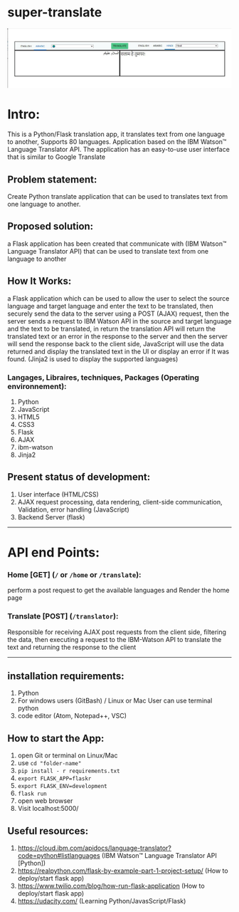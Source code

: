 # super-translate
![screenshot](trans.JPG)

# Intro:

This is a Python/Flask translation app, it translates text from one language to another,
Supports 80 languages. Application based on the IBM Watson™ Language Translator API. The application has an easy-to-use user interface that is similar to Google Translate

## Problem statement:
Create Python translate application that can be used to translates text from one language to another.

## Proposed solution:
a Flask application has been created that communicate with (IBM Watson™ Language Translator API) that can be used to translate text from one language to another

## How It Works:

a Flask application which can be used to allow the user to select the source language and target language and enter the text to be translated, then securely send the data to the server using a POST (AJAX) request, then the server sends a request to IBM Watson API in the source and target language and the text to be translated, in return the translation API will return the translated text or an error in the response to the server and then the server will send the response back to the client side, JavaScript will use the data returned and display the translated text in the UI or display an error if It was found. (Jinja2 is used to display the supported languages)


### Langages, Libraires, techniques, Packages (Operating environnement):
1. Python
2. JavaScript
3. HTML5
4. CSS3
5. Flask
6. AJAX
7. ibm-watson
8. Jinja2

## Present status of development:

1. User interface (HTML/CSS)
2. AJAX request processing, data rendering, client-side communication, Validation, error handling (JavaScript)
3. Backend Server (flask)
-------------------------------------------------------------------------------

# API end Points:

### Home [GET]  (`/` or `/home` or `/translate`):
perform a post request to get the available languages and Render the home page

### Translate [POST]  (`/translator`):
Responsible for receiving AJAX post requests from the client side, filtering the data, then executing a request to the IBM-Watson API to translate the text and returning the response to the client

-------------------------------------------------------------------------------

## installation requirements:
1. Python
2. For windows users (GitBash) / Linux or Mac User can use terminal python
3. code editor (Atom, Notepad++, VSC)

## How to start the App:
1. open Git or terminal on Linux/Mac
2. use `cd "folder-name"`
3. `pip install - r requirements.txt`
4. `export FLASK_APP=flaskr`
5. `export FLASK_ENV=development`
6. `flask run`
7. open web browser
8. Visit localhost:5000/

## Useful resources:

1. https://cloud.ibm.com/apidocs/language-translator?code=python#listlanguages (IBM Watson™ Language Translator API [Python])
2. https://realpython.com/flask-by-example-part-1-project-setup/ (How to deploy/start flask app)
3. https://www.twilio.com/blog/how-run-flask-application (How to deploy/start flask app)
4. https://udacity.com/ (Learning Python/JavasScript/Flask)
